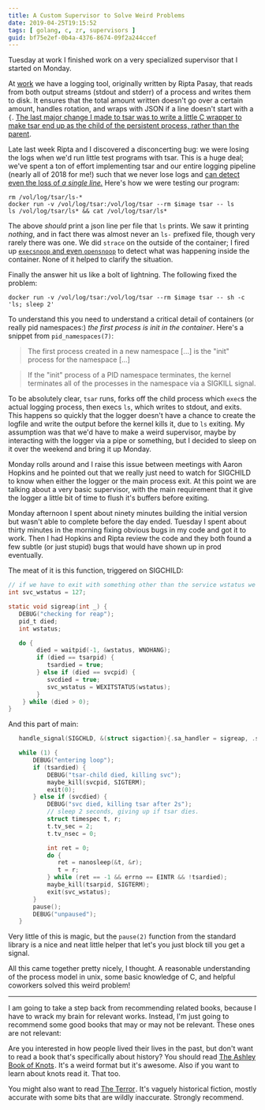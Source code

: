 ```yaml
---
title: A Custom Supervisor to Solve Weird Problems
date: 2019-04-25T19:15:52
tags: [ golang, c, zr, supervisors ]
guid: bf75e2ef-0b4a-4376-8674-09f2a244ccef
---
```

Tuesday at work I finished work on a very specialized supervisor that I started on
Monday.

<!--more-->

At [work](https://www.ziprecruiter.com/hiring/technology) we have a logging
tool, originally written by Ripta Pasay, that reads from both output streams
(stdout and stderr) of a process and writes them to disk.  It ensures that the
total amount written doesn't go over a certain amount, handles rotation, and
wraps with JSON if a line doesn't start with a `{`.  [The last major change I
made to tsar was to write a little C wrapper to make tsar end up as the child of
the persistent process, rather than the parent](/posts/c-golang-perl-and-unix/).

Late last week Ripta and I discovered a disconcerting bug: we were losing the
logs when we'd run little test programs with tsar.  This is a huge deal; we've
spent a ton of effort implementing tsar and our entire logging pipeline (nearly
all of 2018 for me!) such that we never lose logs and [can detect even the loss
of *a single line.*](/posts/log-loss-detection/)  Here's how we were testing our
program:

```
rm /vol/log/tsar/ls-*
docker run -v /vol/log/tsar:/vol/log/tsar --rm $image tsar -- ls
ls /vol/log/tsar/ls* && cat /vol/log/tsar/ls*
```

The above *should* print a json line per file that `ls` prints.  We saw it
printing *nothing*, and in fact there was almost never an `ls-` prefixed file,
though very rarely there was one.  We did `strace` on the outside of the
container; I fired up [`execsnoop` and even
`opensnoop`](https://github.com/iovisor/bcc) to detect what was happening inside
the container.  None of it helped to clarify the situation.

Finally the answer hit us like a bolt of lightning.  The following fixed the
problem:

```
docker run -v /vol/log/tsar:/vol/log/tsar --rm $image tsar -- sh -c 'ls; sleep 2'
```

To understand this you need to understand a critical detail of containers (or
really pid namespaces:) *the first process is init in the container*.  Here's a
snippet from `pid_namespaces(7)`:

> The first process created in a new namespace [...] is the "init" process for
> the namespace [...]

> If the "init" process of a PID namespace terminates, the kernel terminates all
> of the processes in the namespace via a SIGKILL signal. 

To be absolutely clear, `tsar` runs, forks off the child process which
`exec`s the actual logging process, then execs `ls`, which writes to stdout, and
exits.  This happens so quickly that the logger doesn't have a chance to create
the logfile and write the output before the kernel kills it, due to `ls`
exiting.  My assumption was that we'd have to make a weird supervisor, maybe by
interacting with the logger via a pipe or something, but I decided to sleep on
it over the weekend and bring it up Monday.

Monday rolls around and I raise this issue between meetings with Aaron Hopkins
and he pointed out that we really just need to watch for SIGCHILD to know when
either the logger or the main process exit.  At this point we are talking about
a very basic supervisor, with the main requirement that it give the logger a
little bit of time to flush it's buffers before exiting.

Monday afternoon I spent about ninety minutes building the initial version but
wasn't able to complete before the day ended.  Tuesday I spent about thirty
minutes in the morning fixing obvious bugs in my code and got it to work.  Then
I had Hopkins and Ripta review the code and they both found a few subtle (or
just stupid) bugs that would have shown up in prod eventually.

The meat of it is this function, triggered on SIGCHILD:

```c
// if we have to exit with something other than the service wstatus we exit 127
int svc_wstatus = 127;

static void sigreap(int _) {
   DEBUG("checking for reap");
   pid_t died;
   int wstatus;

   do {
        died = waitpid(-1, &wstatus, WNOHANG);
        if (died == tsarpid) {
           tsardied = true;
        } else if (died == svcpid) {
           svcdied = true;
           svc_wstatus = WEXITSTATUS(wstatus);
        }
    } while (died > 0);
}
```

And this part of main:
```c
   handle_signal(SIGCHLD, &(struct sigaction){.sa_handler = sigreap, .sa_flags = SA_NOCLDSTOP});

   while (1) {
       DEBUG("entering loop");
       if (tsardied) {
           DEBUG("tsar-child died, killing svc");
           maybe_kill(svcpid, SIGTERM);
           exit(0);
       } else if (svcdied) {
           DEBUG("svc died, killing tsar after 2s");
           // sleep 2 seconds, giving up if tsar dies.
           struct timespec t, r;
           t.tv_sec = 2;
           t.tv_nsec = 0;

           int ret = 0;
           do {
              ret = nanosleep(&t, &r);
              t = r;
           } while (ret == -1 && errno == EINTR && !tsardied);
           maybe_kill(tsarpid, SIGTERM);
           exit(svc_wstatus);
       }
       pause();
       DEBUG("unpaused");
   }
```

Very little of this is magic, but the `pause(2)` function from the standard
library is a nice and neat little helper that let's you just block till you get
a signal.

All this came together pretty nicely, I thought.  A reasonable understanding of
the process model in unix, some basic knowledge of C, and helpful coworkers
solved this weird problem!

---

I am going to take a step back from recommending related books, because I have
to wrack my brain for relevant works.  Instead, I'm just going to recommend some
good books that may or may not be relevant.  These ones are not relevant:

Are you interested in how people lived their lives in the past, but don't want
to read a book that's specifically about history?  You should read
<a target="_blank" href="https://www.amazon.com/gp/product/0385040253/ref=as_li_tl?ie=UTF8&camp=1789&creative=9325&creativeASIN=0385040253&linkCode=as2&tag=afoolishmanif-20&linkId=ccd28030f89b5864dc8e0a90bb786bb1">The Ashley Book of Knots</a><img src="//ir-na.amazon-adsystem.com/e/ir?t=afoolishmanif-20&l=am2&o=1&a=0385040253" width="1" height="1" border="0" alt="" style="border:none !important; margin:0px !important;" />.
It's a weird format but it's awesome.  Also if you want to learn about knots
read it.  That too.

You might also want to read
<a target="_blank" href="https://www.amazon.com/gp/product/0316486094/ref=as_li_tl?ie=UTF8&camp=1789&creative=9325&creativeASIN=0316486094&linkCode=as2&tag=afoolishmanif-20&linkId=bef3399d43c700cc6115a01ee93541ba">The Terror</a><img src="//ir-na.amazon-adsystem.com/e/ir?t=afoolishmanif-20&l=am2&o=1&a=0316486094" width="1" height="1" border="0" alt="" style="border:none !important; margin:0px !important;" />.
It's vaguely historical fiction, mostly accurate with some bits that are wildly
inaccurate.  Strongly recommend.
